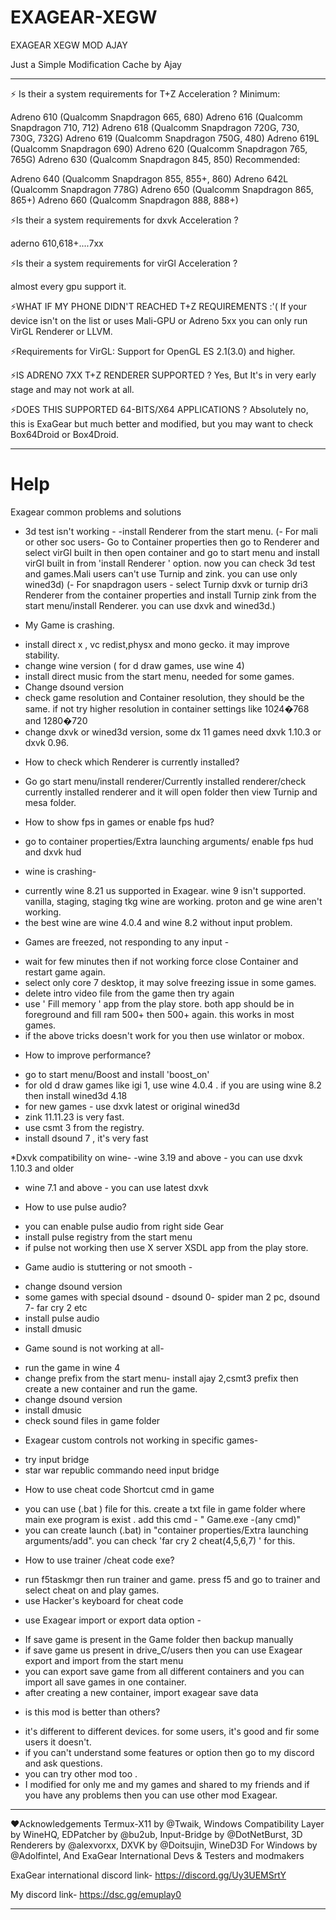 # EXAGEAR-XEGW
EXAGEAR XEGW MOD AJAY

Just a Simple Modification Cache by Ajay

-----------------------------------------
⚡ Is their a system requirements for T+Z Acceleration ?
Minimum:

Adreno 610 (Qualcomm Snapdragon 665, 680)
Adreno 616 (Qualcomm Snapdragon 710, 712)
Adreno 618 (Qualcomm Snapdragon 720G, 730, 730G, 732G)
Adreno 619 (Qualcomm Snapdragon 750G, 480)
Adreno 619L (Qualcomm Snapdragon 690)
Adreno 620 (Qualcomm Snapdragon 765, 765G)
Adreno 630 (Qualcomm Snapdragon 845, 850)
Recommended:

Adreno 640 (Qualcomm Snapdragon 855, 855+, 860)
Adreno 642L (Qualcomm Snapdragon 778G)
Adreno 650 (Qualcomm Snapdragon 865, 865+)
Adreno 660 (Qualcomm Snapdragon 888, 888+)

⚡Is their a system requirements for dxvk Acceleration ?

aderno 610,618+....7xx

⚡Is their a system requirements for virGl Acceleration ?

almost every gpu support it.

⚡WHAT IF MY PHONE DIDN'T REACHED T+Z REQUIREMENTS :'(
If your device isn't on the list or uses Mali-GPU or Adreno 5xx you can only run VirGL Renderer or LLVM.

⚡Requirements for VirGL: Support for OpenGL ES 2.1(3.0) and higher.

⚡IS ADRENO 7XX T+Z RENDERER SUPPORTED ?
Yes, But It's in very early stage and may not work at all.

⚡DOES THIS SUPPORTED 64-BITS/X64 APPLICATIONS ?
Absolutely no, this is ExaGear but much better and modified, but you may want to check Box64Droid or Box4Droid.

-----------------------------------
# Help

Exagear common problems and solutions

* 3d test isn't working - 
-install Renderer from the start menu.
(- For mali or other soc users- Go to Container properties then go to Renderer and select virGl built in then open container and go to start menu and install virGl built in from 'install Renderer ' option. now you can check 3d test and games.Mali users can't use Turnip and zink. you can use only wined3d)
(- For snapdragon users - select Turnip dxvk or turnip dri3 Renderer from the container properties and install Turnip zink from the start menu/install Renderer. you can use dxvk and wined3d.)

* My Game is crashing.
- install direct x , vc redist,physx and mono gecko. it may improve stability.
- change wine version ( for d draw games, use wine 4)
- install direct music from the start menu, needed for some games.
- Change dsound version 
- check game resolution and Container resolution, they should be the same. if not try higher resolution in container settings like 1024�768 and 1280�720
- change dxvk or wined3d version, some dx 11 games need dxvk 1.10.3 or dxvk 0.96.

* How to check which Renderer is currently installed?
- Go go start menu/install renderer/Currently installed renderer/check currently installed renderer and it will open folder then view Turnip and mesa folder.

* How to show fps in games or enable fps hud?
- go to container properties/Extra launching arguments/ enable fps hud and dxvk hud

* wine is crashing-
- currently wine 8.21 us supported in Exagear. wine 9 isn't supported. vanilla, staging, staging tkg wine are working. proton and ge wine aren't working.
- the best wine are wine 4.0.4 and wine 8.2 without input problem.

* Games are freezed, not responding to any input -
- wait for few minutes then if not working force close Container and restart game again.
- select only core 7 desktop, it may solve freezing issue in some games.
- delete intro video file from the game then try again
- use ' Fill memory ' app from the play store. both app should be in foreground and fill ram 500+ then 500+ again. this works in most games.
- if the above tricks doesn't work for you then use winlator or mobox.

* How to improve performance?
- go to start menu/Boost and install 'boost_on'
- for old d draw games like igi 1, use wine 4.0.4 . if you are using wine 8.2 then install wined3d 4.18
- for new games - use dxvk latest or original wined3d
- zink 11.11.23 is very fast.
- use csmt 3 from the registry.
- install dsound 7 , it's very fast

*Dxvk compatibility on wine-
-wine 3.19 and above - you can use dxvk 1.10.3 and older
- wine 7.1 and above - you can use latest dxvk

* How to use pulse audio?
- you can enable pulse audio from right side Gear
- install pulse registry from the start menu
- if pulse not working then use X server XSDL app from the play store.

* Game audio is stuttering or not smooth -
- change dsound version
- some games with special dsound - dsound 0- spider man 2 pc, dsound 7- far cry 2  etc 
- install pulse audio
- install dmusic 

* Game sound is not working at all-
- run the game in wine 4
- change prefix from the start menu- install ajay 2,csmt3 prefix then create a new container and run the game. 
- change dsound version
- install dmusic
- check sound files in game folder

* Exagear custom controls not working in specific games-
- try input bridge
- star war republic commando need input bridge

* How to use cheat code  Shortcut cmd in game
- you can use (.bat ) file for this. create a txt file in game folder where main exe program is exist . add this cmd - " Game.exe -(any cmd)"
- you can create launch (.bat) in "container properties/Extra launching arguments/add". you can check 'far cry 2 cheat(4,5,6,7) ' for this.

* How to use trainer /cheat code exe?
- run f5taskmgr then run trainer and game. press f5 and go to trainer and select cheat on and play games.
- use Hacker's keyboard for cheat code

* use Exagear import or export data option -
- If save game is present in the Game folder then backup manually
- if save game us present in drive_C/users then you can use Exagear export and import from the start menu
- you can export save game from all different containers and you can import all save games in one container.
- after creating a new container, import exagear save data

* is this mod is better than others?
- it's different to different devices. for some users, it's good and fir some users it doesn't.
- if you can't understand some features or option then go to my discord and ask questions.
- you can try other mod too .
- I modified for only me and my games and shared to my friends and if you have any problems then you can use other mod Exagear.
--------------------------------------

❤️Acknowledgements
Termux-X11 by @Twaik,
Windows Compatibility Layer by WineHQ,
EDPatcher by @bu2ub,
Input-Bridge by @DotNetBurst,
3D Renderers by @alexvorxx,
DXVK by @Doitsujin,
WineD3D For Windows by @Adolfintel,
And ExaGear International Devs & Testers and modmakers

ExaGear international discord link- https://discord.gg/Uy3UEMSrtY

My discord link-
https://dsc.gg/emuplay0

---------------------------------------------------
